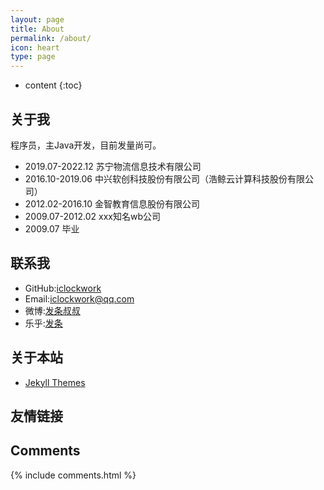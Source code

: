 ```yaml
---
layout: page
title: About
permalink: /about/
icon: heart
type: page
---
```


* content
{:toc}

## 关于我

程序员，主Java开发，目前发量尚可。
* 2019.07-2022.12 苏宁物流信息技术有限公司
* 2016.10-2019.06 中兴软创科技股份有限公司（浩鲸云计算科技股份有限公司）
* 2012.02-2016.10 金智教育信息股份有限公司
* 2009.07-2012.02 xxx知名wb公司
* 2009.07 毕业

## 联系我

* GitHub:[iclockwork](https://github.com/iclockwork)
* Email:iclockwork@qq.com
* 微博:[发条叔叔](http://weibo.com/clockspace)
* 乐乎:[发条](http://iclockwork.lofter.com)

## 关于本站

* [Jekyll Themes](http://jekyllthemes.org/themes/cool-concise-high-end/)

## 友情链接

## Comments

{% include comments.html %}
